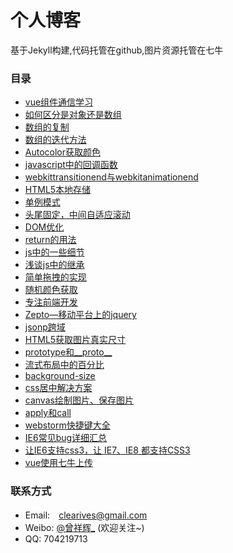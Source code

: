 # 个人博客

基于Jekyll构建,代码托管在github,图片资源托管在七牛

### 目录
- <a class="post-link" href="http://clearives.cc/vue-communication/">vue组件通信学习</a>
- <a class="post-link" href="http://clearives.cc/array-object/">如何区分是对象还是数组</a>
- <a class="post-link" href="http://clearives.cc/array-copy/">数组的复制</a>
- <a class="post-link" href="http://clearives.cc/array-iterative-method/">数组的迭代方法</a>
- <a class="post-link" href="http://clearives.cc/autocolor-get-color/">Autocolor获取颜色</a>
- <a class="post-link" href="http://clearives.cc/javascript-callback/">javascript中的回调函数</a>
- <a class="post-link" href="http://clearives.cc/webkittransitionend-and-webkitanimationend/">webkittransitionend与webkitanimationend</a>
- <a class="post-link" href="http://clearives.cc/html5-localstorage/">HTML5本地存储</a>
- <a class="post-link" href="http://clearives.cc/singleton/">单例模式</a>
- <a class="post-link" href="http://clearives.cc/head-and-end-is-fixed-adaptive-rolling-in-the-middle/">头尾固定，中间自适应滚动</a>
- <a class="post-link" href="http://clearives.cc/dom-optimize/">DOM优化</a>
- <a class="post-link" href="http://clearives.cc/use-of-return/">return的用法</a>
- <a class="post-link" href="http://clearives.cc/some-details-in-js/">js中的一些细节</a>
- <a class="post-link" href="http://clearives.cc/js-inherit/">浅谈js中的继承</a>
- <a class="post-link" href="http://clearives.cc/drag/">简单拖拽的实现</a>
- <a class="post-link" href="http://clearives.cc/random-color/">随机颜色获取</a>
- <a class="post-link" href="http://clearives.cc/focus-on-web/">专注前端开发</a>
- <a class="post-link" href="http://clearives.cc/zepto/">Zepto—移动平台上的jquery</a>
- <a class="post-link" href="http://clearives.cc/jsonp/">jsonp跨域</a>
- <a class="post-link" href="http://clearives.cc/get-size-of-image-by-html5/">HTML5获取图片真实尺寸</a>
- <a class="post-link" href="http://clearives.cc/prototype-proto/">prototype和__proto__</a>
- <a class="post-link" href="http://clearives.cc/percentage-of-fluid-layout/">流式布局中的百分比</a>
- <a class="post-link" href="http://clearives.cc/background-size/">background-size</a>
- <a class="post-link" href="http://clearives.cc/css-centered-solution/">css居中解决方案</a>
- <a class="post-link" href="http://clearives.cc/canvas-drawimage-saveimage/">canvas绘制图片、保存图片</a>
- <a class="post-link" href="http://clearives.cc/apply-call/">apply和call</a>
- <a class="post-link" href="http://clearives.cc/webstorm-shortcuts/">webstorm快捷键大全</a>
- <a class="post-link" href="http://clearives.cc/ie6-bug/">IE6常见bug详细汇总</a>
- <a class="post-link" href="http://clearives.cc/let-ie6-ie7-ie8-support-css3/">让IE6支持css3，让 IE7、IE8 都支持CSS3</a>
- <a class="post-link" href="http://clearives.cc/qiniu-upload/">vue使用七牛上传</a>


### 联系方式

- Email:　<a href="mailto:clearives@gmail.com">clearives@gmail.com</a>
- Weibo: [@曾祥辉_](http://weibo.com/clearives)  (欢迎关注~)
- QQ: 704219713
